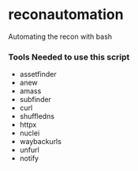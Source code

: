 # reconautomation
Automating the recon with bash

### Tools Needed to use this script

* assetfinder
* anew
* amass
* subfinder
* curl
* shuffledns
* httpx
* nuclei
* waybackurls
* unfurl
* notify
